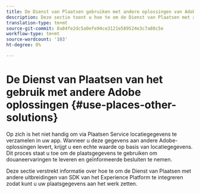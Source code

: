 ```yaml
---
title: De Dienst van Plaatsen gebruiken met andere oplossingen van Adobe
description: Deze sectie toont u hoe te om de Dienst van Plaatsen met andere oplossingen van Adobe te gebruiken.
translation-type: tm+mt
source-git-commit: 8a84fe2dc5a0efe94ce3121e589524e3c7a80c5e
workflow-type: tm+mt
source-wordcount: '103'
ht-degree: 0%

---
```



# De Dienst van Plaatsen van het gebruik met andere Adobe oplossingen {#use-places-other-solutions}

Op zich is het niet handig om via Plaatsen Service locatiegegevens te verzamelen in uw app. Wanneer u deze gegevens aan andere Adobe-oplossingen levert, krijgt u een echte waarde op basis van locatiegegevens. Dit proces staat u toe om de plaatsgegevens te gebruiken om douaneervaringen te leveren en geïnformeerde besluiten te nemen.

Deze sectie verstrekt informatie over hoe te om de Dienst van Plaatsen met andere uitbreidingen van SDK van het Experience Platform te integreren zodat kunt u uw plaatsgegevens aan het werk zetten.